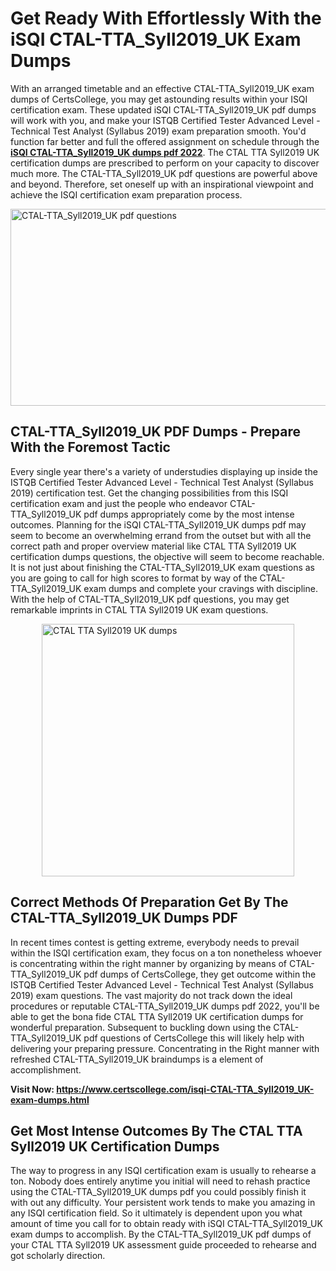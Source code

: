 <h1><strong>Get Ready With Effortlessly With the iSQI CTAL-TTA_Syll2019_UK Exam Dumps&nbsp;</strong></h1>
<p><span style="font-weight: 400;">With an arranged timetable and an effective  CTAL-TTA_Syll2019_UK exam dumps of CertsCollege, you may get astounding results within your ISQI certification exam. These updated iSQI CTAL-TTA_Syll2019_UK pdf dumps will work with you, and make your ISTQB Certified Tester Advanced Level - Technical Test Analyst (Syllabus 2019) exam preparation smooth. You'd function far better and full the offered assignment on schedule through the <strong><a href="https://www.certscollege.com/isqi-CTAL-TTA_Syll2019_UK-exam-dumps.html">iSQI CTAL-TTA_Syll2019_UK dumps pdf 2022</a></strong>. The CTAL TTA Syll2019 UK certification dumps are prescribed to perform on your capacity to discover much more. The  CTAL-TTA_Syll2019_UK pdf questions are powerful above and beyond. Therefore, set oneself up with an inspirational viewpoint and achieve the ISQI certification exam preparation process.&nbsp;</span></p>
<p><span style="font-weight: 400;"><img style="display: block; margin-left: auto; margin-right: auto;" src="https://i.ibb.co/CPDK3ps/Yellow-and-Blue-Initiative-Blog-Banner.png" alt="CTAL-TTA_Syll2019_UK pdf questions" width="559" height="315" /></span></p>
<h2><strong>CTAL-TTA_Syll2019_UK PDF Dumps - Prepare With the Foremost Tactic</strong></h2>
<p><span style="font-weight: 400;">Every single year there's a variety of understudies displaying up inside the ISTQB Certified Tester Advanced Level - Technical Test Analyst (Syllabus 2019) certification test. Get the changing possibilities from this ISQI certification exam and just the people who endeavor CTAL-TTA_Syll2019_UK pdf dumps appropriately come by the most intense outcomes. Planning for the iSQI CTAL-TTA_Syll2019_UK dumps pdf may seem to become an overwhelming errand from the outset but with all the correct path and proper overview material like CTAL TTA Syll2019 UK certification dumps questions, the objective will seem to become reachable. It is not just about finishing the CTAL-TTA_Syll2019_UK exam questions as you are going to call for high scores to format by way of the CTAL-TTA_Syll2019_UK exam dumps and complete your cravings with discipline. With the help of CTAL-TTA_Syll2019_UK pdf questions, you may get remarkable imprints in CTAL TTA Syll2019 UK exam questions.</span></p>
<p><span style="font-weight: 400;"><a href="https://tinyurl.com/c634bvxu"><img style="display: block; margin-left: auto; margin-right: auto;" src="https://i.ibb.co/9tMrhdY/Teacher-Appreciation-Invitation.png" alt="CTAL TTA Syll2019 UK dumps " width="404" height="404" /></a></span></p>
<h2><strong>Correct Methods Of Preparation Get By The CTAL-TTA_Syll2019_UK Dumps PDF</strong></h2>
<p><span style="font-weight: 400;">In recent times contest is getting extreme, everybody needs to prevail within the ISQI certification exam, they focus on a ton nonetheless whoever is concentrating within the right manner by organizing by means of CTAL-TTA_Syll2019_UK pdf dumps of CertsCollege, they get outcome within the ISTQB Certified Tester Advanced Level - Technical Test Analyst (Syllabus 2019) exam questions. The vast majority do not track down the ideal procedures or reputable CTAL-TTA_Syll2019_UK dumps pdf 2022, you'll be able to get the bona fide CTAL TTA Syll2019 UK certification dumps for wonderful preparation. Subsequent to buckling down using the  CTAL-TTA_Syll2019_UK pdf questions of CertsCollege this will likely help with delivering your preparing pressure. Concentrating in the Right manner with refreshed CTAL-TTA_Syll2019_UK braindumps is a element of accomplishment.</span></p>
<p><span style="font-weight: 400;"><strong>Visit Now: <a href="https://www.certscollege.com/isqi-CTAL-TTA_Syll2019_UK-exam-dumps.html">https://www.certscollege.com/isqi-CTAL-TTA_Syll2019_UK-exam-dumps.html</a></strong></span></p>
<h2><strong>Get Most Intense Outcomes By The CTAL TTA Syll2019 UK Certification Dumps</strong></h2>
<p><span style="font-weight: 400;">The way to progress in any ISQI certification exam is usually to rehearse a ton. Nobody does entirely anytime you initial will need to rehash practice using the CTAL-TTA_Syll2019_UK dumps pdf you could possibly finish it with out any difficulty. Your persistent work tends to make you amazing in any ISQI certification field. So it ultimately is dependent upon you what amount of time you call for to obtain ready with iSQI CTAL-TTA_Syll2019_UK exam dumps to accomplish. By the CTAL-TTA_Syll2019_UK pdf dumps of your CTAL TTA Syll2019 UK assessment guide proceeded to rehearse and got scholarly direction.</span></p>
